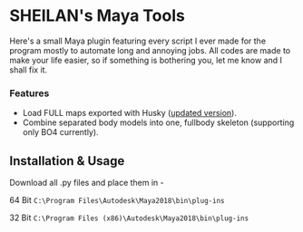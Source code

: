 # SHEILAN's Maya Tools
Here's a small Maya plugin featuring every script I ever made for the program mostly to automate long and annoying jobs.
All codes are made to make your life easier, so if something is bothering you, let me know and I shall fix it.

### Features
* Load FULL maps exported with Husky ([updated version](https://github.com/sheilan102/husky_modified)).
* Combine separated body models into one, fullbody skeleton (supporting only BO4 currently).


## Installation & Usage

Download all .py files and place them in -

64 Bit `C:\Program Files\Autodesk\Maya2018\bin\plug-ins`

32 Bit `C:\Program Files (x86)\Autodesk\Maya2018\bin\plug-ins`

